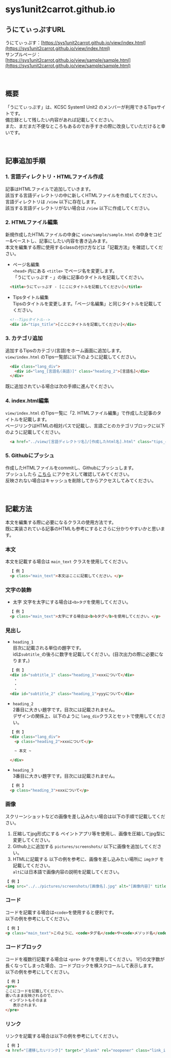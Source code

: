 # sys1unit2carrot.github.io
## うにてぃっぷすURL
うにてぃっぷす：[https://sys1unit2carrot.github.io/view/index.html](https://sys1unit2carrot.github.io/view/index.html)  
サンプルページ：[https://sys1unit2carrot.github.io/view/sample/sample.html](https://sys1unit2carrot.github.io/view/sample/sample.html)  
<br><br>

## 概要
  「うにてぃっぷす」は、KCSC System1 Unit2 のメンバーが利用できるTipsサイトです。  
  備忘録として残したい内容があれば記載してください。  
  また、まだまだ不便なところもあるのでお手すきの際に改良していただけると幸いです。  
<br><br>

## 記事追加手順

### 1. 言語ディレクトリ・HTMLファイル作成
  記事はHTMLファイルで追加していきます。  
  該当する言語ディレクトリの中に新しくHTMLファイルを作成してください。  
  言語ディレクトリは `/view` 以下に存在します。  
  該当する言語ディレクトリがない場合は `/view` 以下に作成してください。  
  
### 2. HTMLファイル編集
  新規作成したHTMLファイルの中身に `view/sample/sample.html` の中身をコピー&ペーストし、記事にしたい内容を書き込みます。  
  本文を編集する際に使用するclassの付け方などは「記載方法」を確認してください。  

  - ページ名編集  
  `<head>` 内にある `<title>` でページ名を変更します。  
  「うにてぃっぷす - 」の後に記事のタイトルを記載してください。  
  ~~~HTML
    <title>うにてぃっぷす - [ここにタイトルを記載してください]</title>
  ~~~  

  - Tipsタイトル編集  
  Tipsのタイトルを変更します。「ページ名編集」と同じタイトルを記載してください。  
  ~~~HTML
    <!--Tipsタイトル-->
    <div id="tips_title">[ここにタイトルを記載してください]</div>
  ~~~

### 3. カテゴリ追加
  追加するTipsのカテゴリ(言語)をホーム画面に追加します。  
  `view/index.html` のTips一覧部に以下のように記載してください。  
  ~~~HTML
    <div class="lang_div">
      <div id="lang_[言語名(英語)]" class="heading_2">[言語名]</div>
    </div>
  ~~~
  既に追加されている場合は次の手順に進んでください。  

### 4. index.html編集
  `view/index.html` のTips一覧に「2. HTMLファイル編集」で作成した記事のタイトルを記載します。  
  ページリンクはHTMLの相対パスで記載し、言語ごとのカテゴリブロックに以下のように記載してください。  
  ~~~HTML
    <a href="../view/[言語ディレクトリ名]/[作成したhtml名].html" class="tips_contents">・[Tips名]</a>
  ~~~

### 5. Githubにプッシュ
  作成したHTMLファイルをcommitし、Githubにプッシュします。  
  プッシュしたら [こちら](https://sys1unit2carrot.github.io/view/index.html) にアクセスして確認してみてください。  
  反映されない場合はキャッシュを削除してからアクセスしてみてください。  
<br><br>

## 記載方法
  本文を編集する際に必要になるクラスの使用方法です。  
  既に実装されている記事のHTMLも参考にするとさらに分かりやすいかと思います。  

### 本文
  本文を記載する場合は `main_text` クラスを使用してください。  
  ~~~HTML
    【 例 】
    <p class="main_text">本文はここに記載してください。</p>
  ~~~

### 文字の装飾
  - 太字
  文字を太字にする場合は`<b>タグ`を使用してください。  
  ~~~HTML
    【 例 】
    <p class="main_text">太字にする場合は<b>bタグ</b>を使用してください。</p>
  ~~~

### 見出し
  - `heading_1`  
  目次に記載される単位の題字です。  
  idは`subtitle_`の後ろに数字を記載してください。(目次出力の際に必要になります。)  
  ~~~HTML
    【 例 】
    <div id="subtitle_1" class="heading_1">xxxについて</div>
    　・
    　・
    　・
    <div id="subtitle_2" class="heading_1">yyyについて</div>
  ~~~

  - `heading_2`  
  2番目に大きい題字です。目次には記載されません。  
  デザインの関係上、以下のように `lang_div`クラスとセットで使用してください。  
  ~~~HTML
    【 例 】
    <div class="lang_div">
      <p class="heading_2">xxxについて</p>

      ~ 本文 ~

    </div>
  ~~~

  - `heading_3`  
  3番目に大きい題字です。目次には記載されません。
  ~~~HTML
    【 例 】
    <p class="heading_3">xxxについて</p>
  ~~~

### 画像
  スクリーンショットなどの画像を差し込みたい場合は以下の手順で記載してください。
  1. 圧縮してjpg形式にする
  ペイントアプリ等を使用し、画像を圧縮してjpg型に変更してください。  
  2. Github上に追加する
  `pictures/screenshots/` 以下に画像を追加してください。  
  3. HTMLに記載する
  以下の例を参考に、画像を差し込みたい場所に `imgタグ` を記載してください。  
  `alt`には日本語で画像内容の説明を記載してください。  
  ~~~HTML
  【 例 】
  <img src="../../pictures/screenshots/[画像名].jpg" alt="[画像内容]" title="[画像名]" class="image_in_main_text">
  ~~~

### コード
  コードを記載する場合は`<code>`を使用すると便利です。  
  以下の例を参考にしてください。  
  ~~~HTML
  【 例 】
  <p class="main_text">このように、<code>タグ名</code>や<code>メソッド名</code>などを記載すると便利です。</p>
  ~~~

### コードブロック
  コードを複数行記載する場合は `<pre>` タグを使用してください。
  1行の文字数が長くなってしまった場合、コードブロックを横スクロールして表示します。  
  以下の例を参考にしてください。  
  ~~~HTML
  【 例 】
  <pre>
ここにコードを記載してください。
書いたまま反映されるので、
　インデントもそのまま
　　表示されます。
  </pre>
  ~~~

### リンク
  リンクを記載する場合は以下の例を参考にしてください。
  ~~~HTML
  【 例 】
  <a href="[遷移したいリンク]" target="_blank" rel="noopener" class="link_in_contents">[遷移したいリンク]</a>
  ~~~

